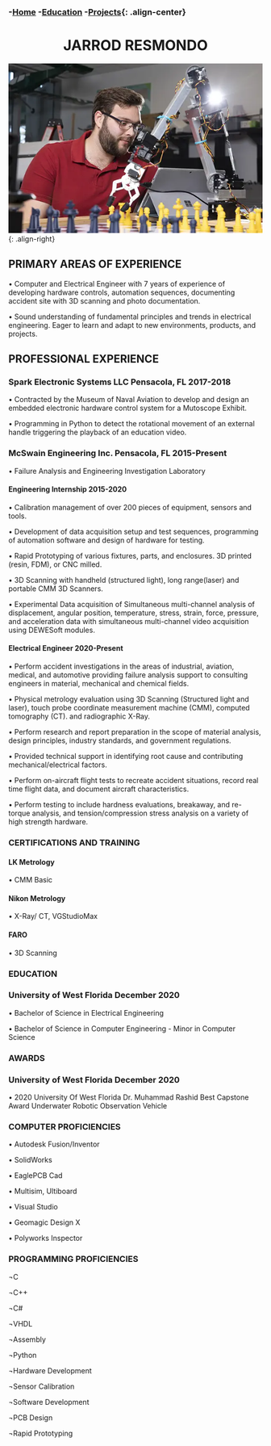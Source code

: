 
### -[Home](/)			-[Education](/Education)		-[Projects](/Projects){: .align-center}

<p>

<h1  align="center">JARROD RESMONDO</h1>


</P>


![CHESS ROBOT PROJECT](/assets/images/engineering-MS.jpg){: .align-right}

## PRIMARY AREAS OF EXPERIENCE
•	Computer and Electrical Engineer with 7 years of experience of developing hardware controls, automation sequences, documenting accident site with 3D scanning and photo documentation.

•	Sound understanding of fundamental principles and trends in electrical engineering. Eager to learn and adapt to new environments, products, and projects.

## PROFESSIONAL EXPERIENCE  

### Spark Electronic Systems LLC  Pensacola, FL	2017-2018

•	Contracted by the Museum of Naval Aviation to develop and design an embedded electronic hardware control system for a Mutoscope Exhibit.

•	Programming in Python to detect the rotational movement of an external handle triggering the playback of an education video.


### McSwain Engineering Inc.  Pensacola, FL	2015-Present

•	Failure Analysis and Engineering Investigation Laboratory

#### Engineering Internship 2015-2020

•	Calibration management of over 200 pieces of equipment, sensors and tools.

•	Development of data acquisition setup and test sequences, programming of automation software and design of hardware for testing.

•	Rapid Prototyping of various fixtures, parts, and enclosures. 3D printed (resin, FDM), or CNC milled.

•	3D Scanning with handheld (structured light), long range(laser) and portable CMM 3D Scanners.

•	Experimental Data acquisition of Simultaneous multi-channel analysis of displacement, angular position, temperature, stress, strain, force, pressure, and acceleration data with simultaneous multi-channel video acquisition using DEWESoft modules.

#### Electrical Engineer 2020-Present

•	Perform accident investigations in the areas of industrial, aviation, medical, and automotive providing failure analysis support to consulting engineers in material, mechanical and chemical fields.

•	Physical metrology evaluation using 3D Scanning (Structured light and laser), touch probe coordinate measurement machine (CMM), computed tomography (CT).
	and radiographic X-Ray.

•	Perform research and report preparation in the scope of material analysis, design principles, industry standards, and government regulations.

•	Provided technical support in identifying root cause and contributing mechanical/electrical
	factors.

•	Perform on-aircraft flight tests to recreate accident situations, record real time flight data, and document aircraft characteristics.

•	Perform testing to include hardness evaluations, breakaway, and re-torque analysis, and
	tension/compression stress analysis on a variety of high strength hardware.





### CERTIFICATIONS AND TRAINING

#### LK Metrology 
	
•	CMM Basic

#### Nikon Metrology

•	X-Ray/ CT, VGStudioMax

#### FARO 
•	3D Scanning


### EDUCATION  

### University of West Florida	December 2020

•	Bachelor of Science in Electrical Engineering   

•	Bachelor of Science in Computer Engineering - Minor in Computer Science

### AWARDS  

### University of West Florida	December 2020

•	2020 University Of West Florida Dr. Muhammad Rashid Best Capstone Award 
		Underwater Robotic Observation Vehicle


### COMPUTER PROFICIENCIES  

•	Autodesk Fusion/Inventor

•	SolidWorks 

•	EaglePCB Cad

•	Multisim, Ultiboard

•	Visual Studio

•	Geomagic Design X

•	Polyworks Inspector
 

### PROGRAMMING PROFICIENCIES  

¬C

¬C++

¬C# 

¬VHDL 

¬Assembly 

¬Python 



¬Hardware Development 	

¬Sensor Calibration 	

¬Software Development 

¬PCB Design 	

¬Rapid Prototyping 




